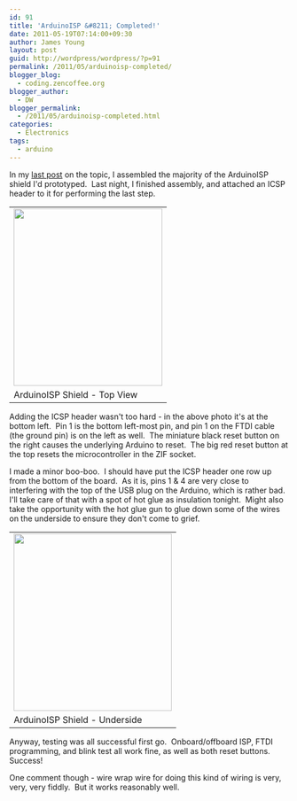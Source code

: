 ```yaml
---
id: 91
title: 'ArduinoISP &#8211; Completed!'
date: 2011-05-19T07:14:00+09:30
author: James Young
layout: post
guid: http://wordpress/wordpress/?p=91
permalink: /2011/05/arduinoisp-completed/
blogger_blog:
  - coding.zencoffee.org
blogger_author:
  - DW
blogger_permalink:
  - /2011/05/arduinoisp-completed.html
categories:
  - Electronics
tags:
  - arduino
---
```

In my [last post](http://zencoding.blogspot.com/2011/05/arduinoisp-construction.html) on the topic, I assembled the majority of the ArduinoISP shield I'd prototyped.  Last night, I finished assembly, and attached an ICSP header to it for performing the last step.

<a name="more"></a>

<table align="center" cellpadding="0" cellspacing="0">
  <tr>
    <td>
      <a href="https://i0.wp.com/1.bp.blogspot.com/-Qlogh4mAFP8/TdREr5T2ynI/AAAAAAAAAGM/g2frK48hnQI/s1600/IMG_0579.JPG" imageanchor="1"><img border="0" height="320" src="https://i2.wp.com/1.bp.blogspot.com/-Qlogh4mAFP8/TdREr5T2ynI/AAAAAAAAAGM/g2frK48hnQI/s320/IMG_0579.JPG?resize=268%2C320" width="268"  data-recalc-dims="1" /></a>
    </td>
  </tr>
  
  <tr>
    <td>
      ArduinoISP Shield - Top View
    </td>
  </tr>
</table>

Adding the ICSP header wasn't too hard - in the above photo it's at the bottom left.  Pin 1 is the bottom left-most pin, and pin 1 on the FTDI cable (the ground pin) is on the left as well.  The miniature black reset button on the right causes the underlying Arduino to reset.  The big red reset button at the top resets the microcontroller in the ZIF socket.

I made a minor boo-boo.  I should have put the ICSP header one row up from the bottom of the board.  As it is, pins 1 & 4 are very close to interfering with the top of the USB plug on the Arduino, which is rather bad.  I'll take care of that with a spot of hot glue as insulation tonight.  Might also take the opportunity with the hot glue gun to glue down some of the wires on the underside to ensure they don't come to grief.

<table align="center" cellpadding="0" cellspacing="0">
  <tr>
    <td>
      <a href="https://i1.wp.com/3.bp.blogspot.com/-BSx7noUPXN4/TdREtUpMnZI/AAAAAAAAAGQ/hnHA3bfq3PY/s1600/IMG_0580.JPG" imageanchor="1"><img border="0" height="320" src="https://i0.wp.com/3.bp.blogspot.com/-BSx7noUPXN4/TdREtUpMnZI/AAAAAAAAAGQ/hnHA3bfq3PY/s320/IMG_0580.JPG?resize=285%2C320" width="285"  data-recalc-dims="1" /></a>
    </td>
  </tr>
  
  <tr>
    <td>
      ArduinoISP Shield - Underside
    </td>
  </tr>
</table>

Anyway, testing was all successful first go.  Onboard/offboard ISP, FTDI programming, and blink test all work fine, as well as both reset buttons.  Success!

One comment though - wire wrap wire for doing this kind of wiring is very, very, very fiddly.  But it works reasonably well.